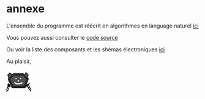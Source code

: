 # annexe

L'ensemble du programme est réécrit en algorithmes en language naturel [ici](https://github.com/Ekter/BatMonkey/tree/main/Code/algorithmes)

Vous pouvez aussi consulter le [code source](https://github.com/Ekter/BatMonkey/blob/main/Code/moteurs3/moteurs3.ino)

Ou voir la liste des composants et les shémas électroniques [ici](https://github.com/Ekter/BatMonkey/tree/main/Mod%C3%A8les/fritzing)

Au plaisir,

![icon_BM](/icon.png)
